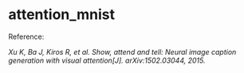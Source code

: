 # attention_mnist


Reference: 

*Xu K, Ba J, Kiros R, et al. Show, attend and tell: Neural image caption generation with visual attention[J]. arXiv:1502.03044, 2015.*
